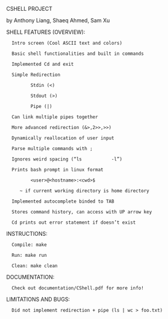 CSHELL PROJECT

by Anthony Liang, Shaeq Ahmed, Sam Xu

SHELL FEATURES (OVERVIEW):
      
      Intro screen (Cool ASCII text and colors)
      
      Basic shell functionalities and built in commands

      Implemented Cd and exit

      Simple Redirection 

      	     Stdin (<)

      	     Stdout (>)

      	     Pipe (|)
      
      Can link multiple pipes together

      More advanced redirection (&>,2>>,>>)

      Dynamically reallocation of user input 

      Parse multiple commands with ;  

      Ignores weird spacing (“ls           -l”)

      Prints bash prompt in linux format 

      	     <user>@<hostname>:<cwd>$

	     ~ if current working directory is home directory
	     
      Implemented autocomplete binded to TAB 

      Stores command history, can access with UP arrow key

      Cd prints out error statement if doesn’t exist


INSTRUCTIONS:
      
      Compile: make
      		
      Run: make run
      
      Clean: make clean
      
DOCUMENTATION:
      
      Check out documentation/CShell.pdf for more info!

LIMITATIONS AND BUGS:
     
      Did not implement redirection + pipe (ls | wc > foo.txt)